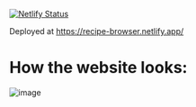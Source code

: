 [![Netlify Status](https://api.netlify.com/api/v1/badges/94c56ea2-f106-441c-9440-fbb6d2302e3b/deploy-status)](https://app.netlify.com/sites/recipe-browser/deploys)

Deployed at https://recipe-browser.netlify.app/

# How the website looks:

![image](https://user-images.githubusercontent.com/94148182/211973067-ac01c198-b6f7-40f9-90b9-55e7a5e0c180.png)
